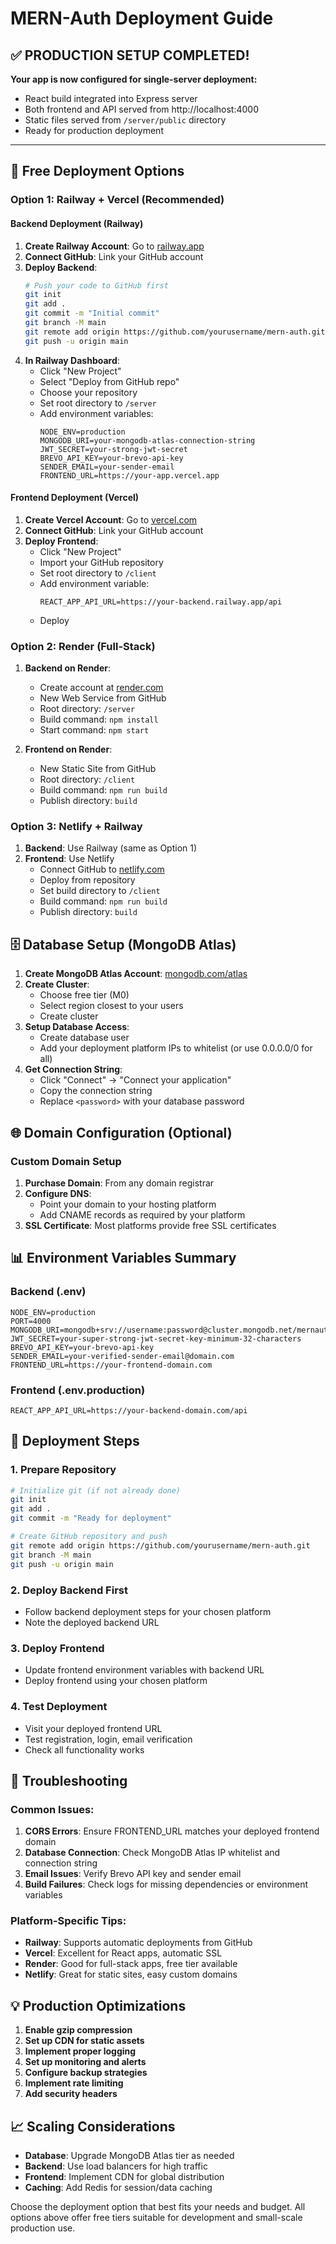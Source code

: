 # MERN-Auth Deployment Guide

## ✅ PRODUCTION SETUP COMPLETED!

**Your app is now configured for single-server deployment:**
- React build integrated into Express server
- Both frontend and API served from http://localhost:4000
- Static files served from `/server/public` directory
- Ready for production deployment

---

## 🚀 Free Deployment Options

### Option 1: Railway + Vercel (Recommended)

#### Backend Deployment (Railway)
1. **Create Railway Account**: Go to [railway.app](https://railway.app)
2. **Connect GitHub**: Link your GitHub account
3. **Deploy Backend**:
   ```bash
   # Push your code to GitHub first
   git init
   git add .
   git commit -m "Initial commit"
   git branch -M main
   git remote add origin https://github.com/yourusername/mern-auth.git
   git push -u origin main
   ```
4. **In Railway Dashboard**:
   - Click "New Project"
   - Select "Deploy from GitHub repo"
   - Choose your repository
   - Set root directory to `/server`
   - Add environment variables:
     ```
     NODE_ENV=production
     MONGODB_URI=your-mongodb-atlas-connection-string
     JWT_SECRET=your-strong-jwt-secret
     BREVO_API_KEY=your-brevo-api-key
     SENDER_EMAIL=your-sender-email
     FRONTEND_URL=https://your-app.vercel.app
     ```

#### Frontend Deployment (Vercel)
1. **Create Vercel Account**: Go to [vercel.com](https://vercel.com)
2. **Connect GitHub**: Link your GitHub account
3. **Deploy Frontend**:
   - Click "New Project"
   - Import your GitHub repository
   - Set root directory to `/client`
   - Add environment variable:
     ```
     REACT_APP_API_URL=https://your-backend.railway.app/api
     ```
   - Deploy

### Option 2: Render (Full-Stack)
1. **Backend on Render**:
   - Create account at [render.com](https://render.com)
   - New Web Service from GitHub
   - Root directory: `/server`
   - Build command: `npm install`
   - Start command: `npm start`

2. **Frontend on Render**:
   - New Static Site from GitHub
   - Root directory: `/client`
   - Build command: `npm run build`
   - Publish directory: `build`

### Option 3: Netlify + Railway
1. **Backend**: Use Railway (same as Option 1)
2. **Frontend**: Use Netlify
   - Connect GitHub to [netlify.com](https://netlify.com)
   - Deploy from repository
   - Set build directory to `/client`
   - Build command: `npm run build`
   - Publish directory: `build`

## 🗄️ Database Setup (MongoDB Atlas)

1. **Create MongoDB Atlas Account**: [mongodb.com/atlas](https://mongodb.com/atlas)
2. **Create Cluster**:
   - Choose free tier (M0)
   - Select region closest to your users
   - Create cluster
3. **Setup Database Access**:
   - Create database user
   - Add your deployment platform IPs to whitelist (or use 0.0.0.0/0 for all)
4. **Get Connection String**:
   - Click "Connect" → "Connect your application"
   - Copy the connection string
   - Replace `<password>` with your database password

## 🌐 Domain Configuration (Optional)

### Custom Domain Setup
1. **Purchase Domain**: From any domain registrar
2. **Configure DNS**:
   - Point your domain to your hosting platform
   - Add CNAME records as required by your platform
3. **SSL Certificate**: Most platforms provide free SSL certificates

## 📊 Environment Variables Summary

### Backend (.env)
```
NODE_ENV=production
PORT=4000
MONGODB_URI=mongodb+srv://username:password@cluster.mongodb.net/mernauth
JWT_SECRET=your-super-strong-jwt-secret-key-minimum-32-characters
BREVO_API_KEY=your-brevo-api-key
SENDER_EMAIL=your-verified-sender-email@domain.com
FRONTEND_URL=https://your-frontend-domain.com
```

### Frontend (.env.production)
```
REACT_APP_API_URL=https://your-backend-domain.com/api
```

## 🚀 Deployment Steps

### 1. Prepare Repository
```bash
# Initialize git (if not already done)
git init
git add .
git commit -m "Ready for deployment"

# Create GitHub repository and push
git remote add origin https://github.com/yourusername/mern-auth.git
git branch -M main
git push -u origin main
```

### 2. Deploy Backend First
- Follow backend deployment steps for your chosen platform
- Note the deployed backend URL

### 3. Deploy Frontend
- Update frontend environment variables with backend URL
- Deploy frontend using your chosen platform

### 4. Test Deployment
- Visit your deployed frontend URL
- Test registration, login, email verification
- Check all functionality works

## 🔧 Troubleshooting

### Common Issues:
1. **CORS Errors**: Ensure FRONTEND_URL matches your deployed frontend domain
2. **Database Connection**: Check MongoDB Atlas IP whitelist and connection string
3. **Email Issues**: Verify Brevo API key and sender email
4. **Build Failures**: Check logs for missing dependencies or environment variables

### Platform-Specific Tips:
- **Railway**: Supports automatic deployments from GitHub
- **Vercel**: Excellent for React apps, automatic SSL
- **Render**: Good for full-stack apps, free tier available
- **Netlify**: Great for static sites, easy custom domains

## 💡 Production Optimizations

1. **Enable gzip compression**
2. **Set up CDN for static assets**
3. **Implement proper logging**
4. **Set up monitoring and alerts**
5. **Configure backup strategies**
6. **Implement rate limiting**
7. **Add security headers**

## 📈 Scaling Considerations

- **Database**: Upgrade MongoDB Atlas tier as needed
- **Backend**: Use load balancers for high traffic
- **Frontend**: Implement CDN for global distribution
- **Caching**: Add Redis for session/data caching

Choose the deployment option that best fits your needs and budget. All options above offer free tiers suitable for development and small-scale production use.
